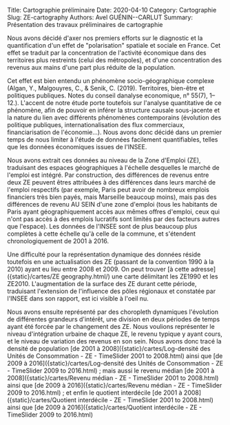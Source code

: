 Title: Cartographie préliminaire
Date: 2020-04-10
Category: Cartographie
Slug: ZE-cartography
Authors: Avel GUÉNIN--CARLUT
Summary: Présentation des travaux préliminaires de cartographie

Nous avons décidé d'axer nos premiers efforts sur le diagnostic et la quantification d'un effet de "polarisation" spatiale et sociale en France. Cet effet se traduit par la concentration de l'activité économique dans des territoires plus restreints (celui des métropoles), et d'une concentration des revenus aux mains d'une part plus réduite de la population.

Cet effet est bien entendu un phénomène socio-géographique complexe (Algan, Y., Malgouyres, C., & Senik, C. (2019). Territoires, bien-être et politiques publiques. Notes du conseil danalyse economique, n° 55(7), 1–12.). L'accent de notre étude porte toutefois sur l'analyse quantitative de ce phénomène, afin de pouvoir en inférer la structure causale sous-jacente et la nature du lien avec différents phénomènes contemporains (évolution des politique publiques, internationalisation des flux commerciaux, financiarisation de l'économie...). Nous avons donc décidé dans un premier temps de nous limiter à l'étude de données facilement quantifiables, telles que les données économiques issues de l'INSEE.

Nous avons extrait ces données au niveau de la Zone d'Emploi (ZE), traduisant des espaces géographiques à l'échelle desquelles le marché de l'emploi est intégré. Par construction, des différences de revenus entre deux ZE peuvent êtres attribuées à des différences dans leurs marché de l'emploi respectifs (par exemple, Paris peut avoir de nombreux emplois financiers très bien payés, mais Marseille beaucoup moins), mais pas des différences de revenu AU SEIN d'une zone d'emploi (tous les habitants de Paris ayant géographiquement accès aux mêmes offres d'emploi, ceux qui n'ont pas accès à des emplois lucratifs sont limités par des facteurs autres que l'espace). Les données de l'INSEE sont de plus beaucoup plus complètes à cette échelle qu'à celle de la commune, et s'étendent chronologiquement de 2001 à 2016.

Une difficulté pour la représentation dynamique des données réside toutefois en une actualisation des ZE (passant de la convention 1990 à la 2010) ayant eu lieu entre 2008 et 2009. On peut trouver [à cette adresse]({static}/cartes/ZE geography.html/) une carte délimitant les ZE1990 et les ZE2010. L'augmentation de la surface des ZE durant cette période, traduisant l'extension de l'influence des pôles régionaux et constatée par l'INSEE dans son rapport, est ici visible à l'oeil nu.

Nous avons ensuite représenté par des choropleth dynamiques l'évolution de différentes grandeurs d'intérêt, une division en deux périodes de temps ayant été forcée par le changement des ZE. Nous voulions représenter le niveau d'intégration urbaine de chaque ZE, le revenu typique y ayant cours, et le niveau de variation des revenus en son sein. Nous avons donc tracé la densité de population [de 2001 à 2008]({static}/cartes/Log-densité des Unités de Consommation - ZE - TimeSlider 2001 to 2008.html) ainsi que [de 2009 à 2016]({static}/cartes/Log-densité des Unités de Consommation - ZE - TimeSlider 2009 to 2016.html) ; mais aussi le revenu médian [de 2001 à 2008]({static}/cartes/Revenu médian - ZE - TimeSlider 2001 to 2008.html) ainsi que [de 2009 à 2016]({static}/cartes/Revenu médian - ZE - TimeSlider 2009 to 2016.html) ; et enfin le quotient interdécile [de 2001 à 2008]({static}/cartes/Quotient interdécile - ZE - TimeSlider 2001 to 2008.html) ainsi que [de 2009 à 2016]({static}/cartes/Quotient interdécile - ZE - TimeSlider 2009 to 2016.html)
